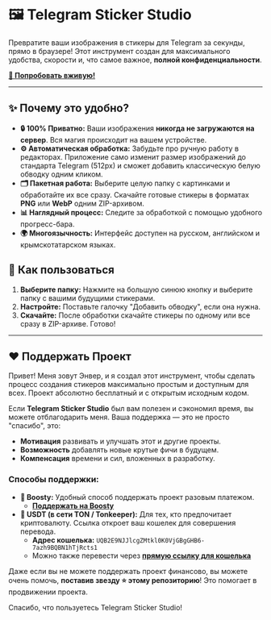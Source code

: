 # 🖼️ Telegram Sticker Studio

Превратите ваши изображения в стикеры для Telegram за секунды, прямо в браузере! Этот инструмент создан для максимального удобства, скорости и, что самое важное, **полной конфиденциальности**.

**[🚀 Попробовать вживую!](https://enver-isliamov.github.io/Telegram-Sticker-Studio/)** 

<!-- ❗️ Замените на реальный скриншот или гифку вашего приложения! -->

---

## ✨ Почему это удобно?

*   **🔒 100% Приватно:** Ваши изображения **никогда не загружаются на сервер**. Вся магия происходит на вашем устройстве.
*   **⚙️ Автоматическая обработка:** Забудьте про ручную работу в редакторах. Приложение само изменит размер изображений до стандарта Telegram (512px) и сможет добавить классическую белую обводку одним кликом.
*   **🗂️ Пакетная работа:** Выберите целую папку с картинками и обработайте их все сразу. Скачайте готовые стикеры в форматах **PNG** или **WebP** одним ZIP-архивом.
*   **📊 Наглядный процесс:** Следите за обработкой с помощью удобного прогресс-бара.
*   **🌍 Многоязычность:** Интерфейс доступен на русском, английском и крымскотатарском языках.

## 🚀 Как пользоваться

1.  **Выберите папку:** Нажмите на большую синюю кнопку и выберите папку с вашими будущими стикерами.
2.  **Настройте:** Поставьте галочку "Добавить обводку", если она нужна.
3.  **Скачайте:** После обработки скачайте стикеры по одному или все сразу в ZIP-архиве. Готово!

---

## ❤️ Поддержать Проект

Привет! Меня зовут Энвер, и я создал этот инструмент, чтобы сделать процесс создания стикеров максимально простым и доступным для всех. Проект абсолютно бесплатный и с открытым исходным кодом.

Если **Telegram Sticker Studio** был вам полезен и сэкономил время, вы можете отблагодарить меня. Ваша поддержка — это не просто "спасибо", это:

*   **Мотивация** развивать и улучшать этот и другие проекты.
*   **Возможность** добавлять новые крутые фичи в будущем.
*   **Компенсация** времени и сил, вложенных в разработку.

### Способы поддержки:

*   **🚀 Boosty:** Удобный способ поддержать проект разовым платежом.
    *   **[Поддержать на Boosty](https://boosty.to/oja/single-payment/donation/267048/target?share=target_link)**
*   **💎 USDT (в сети TON / Tonkeeper):** Для тех, кто предпочитает криптовалюту. Ссылка откроет ваш кошелек для совершения перевода.
    *   **Адрес кошелька:** `UQB2E9NJJlcgZMtkl0K0VjGBgGHB6-7azh9BQBN1hTjRcts1`
    *   Можно также перевести через **[прямую ссылку для кошелька](ton://transfer/UQB2E9NJJlcgZMtkl0K0VjGBgGHB6-7azh9BQBN1hTjRcts1)**

Даже если вы не можете поддержать проект финансово, вы можете очень помочь, **поставив звезду ⭐ этому репозиторию**! Это помогает в продвижении проекта.

Спасибо, что пользуетесь Telegram Sticker Studio!
